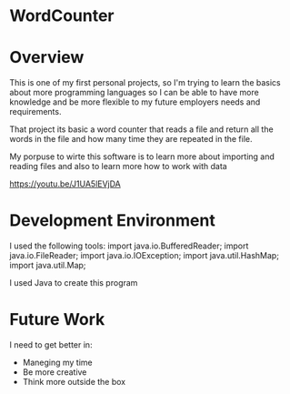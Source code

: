 # WordCounter
# Overview

This is one of my first personal projects, so I'm trying to learn the basics about more programming languages so I can be able to have more knowledge and be more flexible to my future employers needs and requirements.

That project its basic a word counter that reads a file and return all the words in the file and how many time they are repeated in the file.

My porpuse to wirte this software is to learn more about importing and reading files and also to learn more how to work with data

https://youtu.be/J1UA5lEVjDA

# Development Environment

I used the following tools:
import java.io.BufferedReader;
import java.io.FileReader;
import java.io.IOException;
import java.util.HashMap;
import java.util.Map;

I used Java to create this program

# Future Work

I need to get better in:

- Maneging my time
- Be more creative
- Think more outside the box

